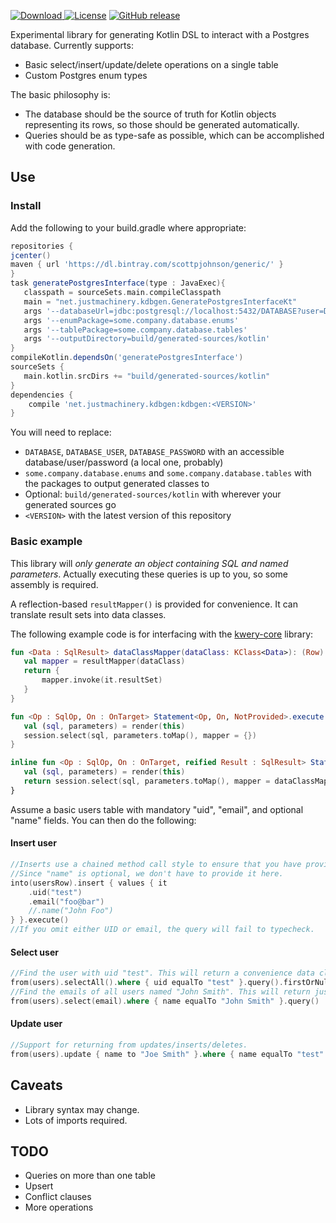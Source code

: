[ ![Download](https://api.bintray.com/packages/scottpjohnson/generic/kdbgen/images/download.svg) ](https://bintray.com/scottpjohnson/generic/kdbgen/_latestVersion)
[![License](https://img.shields.io/badge/License-Apache%202.0-blue.svg)](https://opensource.org/licenses/Apache-2.0)
[![GitHub release](https://img.shields.io/github/release/qubyte/rubidium.svg)]()
 
 Experimental library for generating Kotlin DSL to interact with a Postgres database. 
 Currently supports:
  - Basic select/insert/update/delete operations on a single table
  - Custom Postgres enum types
 
 The basic philosophy is:
 - The database should be the source of truth for Kotlin objects representing its rows, so those should be generated automatically.
 - Queries should be as type-safe as possible, which can be accomplished with code generation.
  
## Use
### Install
Add the following to your build.gradle where appropriate:
```groovy
repositories {
jcenter()
maven { url 'https://dl.bintray.com/scottpjohnson/generic/' }
}
task generatePostgresInterface(type : JavaExec){
   classpath = sourceSets.main.compileClasspath
   main = "net.justmachinery.kdbgen.GeneratePostgresInterfaceKt"
   args '--databaseUrl=jdbc:postgresql://localhost:5432/DATABASE?user=DATABASE_USER&password=DATABASE_PASSWORD'
   args '--enumPackage=some.company.database.enums'
   args '--tablePackage=some.company.database.tables'
   args '--outputDirectory=build/generated-sources/kotlin'
}
compileKotlin.dependsOn('generatePostgresInterface')
sourceSets {
   main.kotlin.srcDirs += "build/generated-sources/kotlin"
}
dependencies {
    compile 'net.justmachinery.kdbgen:kdbgen:<VERSION>'
}
```
You will need to replace:
- `DATABASE`, `DATABASE_USER`, `DATABASE_PASSWORD` with an accessible database/user/password (a local one, probably)
- `some.company.database.enums` and `some.company.database.tables` with the packages to output generated classes to
- Optional: `build/generated-sources/kotlin` with wherever your generated sources go
- `<VERSION>` with the latest version of this repository

### Basic example

This library will *only generate an object containing SQL and named parameters*. Actually executing these queries is up to you, so some assembly is required.

A reflection-based `resultMapper()` is provided for convenience. It can translate result sets into data classes. 

The following example code is for interfacing with the [kwery-core](https://github.com/andrewoma/kwery/tree/master/core) library:
 ```kotlin
 fun <Data : SqlResult> dataClassMapper(dataClass: KClass<Data>): (Row) -> Data {
 	val mapper = resultMapper(dataClass)
 	return {
 		mapper.invoke(it.resultSet)
 	}
 }
 
 fun <Op : SqlOp, On : OnTarget> Statement<Op, On, NotProvided>.execute(): Unit {
 	val (sql, parameters) = render(this)
 	session.select(sql, parameters.toMap(), mapper = {})
 }
 
 inline fun <Op : SqlOp, On : OnTarget, reified Result : SqlResult> Statement<Op, On, Result>.query(): List<Result> {
 	val (sql, parameters) = render(this)
 	return session.select(sql, parameters.toMap(), mapper = dataClassMapper(Result::class))
 }
 ```
 
 Assume a basic users table with mandatory "uid", "email", and optional "name" fields. You can then do the following:

#### Insert user
```kotlin
//Inserts use a chained method call style to ensure that you have provided every non-defaultable field
//Since "name" is optional, we don't have to provide it here.
into(usersRow).insert { values { it
    .uid("test")
    .email("foo@bar")
    //.name("John Foo")
} }.execute()
//If you omit either UID or email, the query will fail to typecheck.
```

#### Select user
```kotlin
//Find the user with uid "test". This will return a convenience data class containing all columns.
from(users).selectAll().where { uid equalTo "test" }.query().firstOrNull()
//Find the emails of all users named "John Smith". This will return just the email column.
from(users).select(email).where { name equalTo "John Smith" }.query()
```

#### Update user
```kotlin
//Support for returning from updates/inserts/deletes.
from(users).update { name to "Joe Smith" }.where { name equalTo "test" }.returning(uid).query()
```

## Caveats
- Library syntax may change.
- Lots of imports required.

## TODO
- Queries on more than one table
- Upsert
- Conflict clauses
- More operations
